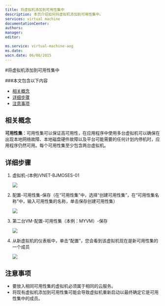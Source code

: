 ```yaml
---
title: 将虚拟机添加到可用性集中
description: 本页介绍如何将虚拟机添加到可用性集中。
services: virtual machine
documentationCenter: 
authors: 
manager: 
editor: 

ms.service: virtual-machine-aog
ms.date: 
wacn.date: 06/08/2015
---
```


#将虚拟机添加到可用性集中

###本文包含以下内容

- [相关概念](#concept)
- [详细步骤](#detail)
- [注意事项](#note)

## <a id="concept"></a>相关概念

**可用性集**：可用性集可以保证高可用性，在应用程序中使用多台虚拟机可以确保在出现本地网络故障、本地磁盘硬件故障以及平台可能需要的任何计划内停机时，应用程序仍然可用。每个可用性集至少包含两台虚拟机。

## <a id="detail"></a>详细步骤

1. 虚拟机-(本例)VNET-BJMOSES-01

    ![](./media/aog-virtual-machine-add-vm-to-availability-group/choose-vm.png) 

2. 配置-可用性集-保存（在“可用性集”中，选择“创建可用性集”，在“可用性集名称”中，输入可用性集的名称，单击保存创建可用性集）

    ![](./media/aog-virtual-machine-add-vm-to-availability-group/open-vm-config.png) 

3. 第二台VM-配置-可用性集（本例：MYVM）-保存

    ![](./media/aog-virtual-machine-add-vm-to-availability-group/add-to-aviliablily.png) 

4. 从新虚拟机的仪表板中，单击“配置”，您会看到该虚拟机现在是新可用性集的一个成员

    ![](./media/aog-virtual-machine-add-vm-to-availability-group/show-result.png) 

## <a id="note"></a>注意事项

- 要放入相同可用性集的虚拟机必须属于相同的云服务。
- 将现有虚拟机添加到可用性集可能会导致虚拟机重新启动以最终确定它是可用性集中的成员。